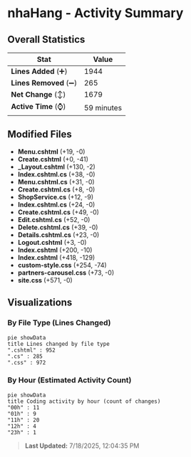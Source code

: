 # nhaHang - Activity Summary 

## Overall Statistics

| Stat                   | Value                                                             |
| ---------------------- | ----------------------------------------------------------------- |
| **Lines Added** (➕)   | 1944                                          |
| **Lines Removed** (➖) | 265                                        |
| **Net Change** (↕)    | 1679                |
| **Active Time** (⌚)   | 59 minutes |


## Modified Files
- **Menu.cshtml** (+19, -0)
- **Create.cshtml** (+0, -41)
- **_Layout.cshtml** (+130, -2)
- **Index.cshtml.cs** (+38, -0)
- **Menu.cshtml.cs** (+31, -0)
- **Create.cshtml.cs** (+8, -0)
- **ShopService.cs** (+12, -9)
- **Index.cshtml.cs** (+24, -0)
- **Create.cshtml.cs** (+49, -0)
- **Edit.cshtml.cs** (+52, -0)
- **Delete.cshtml.cs** (+39, -0)
- **Details.cshtml.cs** (+23, -0)
- **Logout.cshtml** (+3, -0)
- **Index.cshtml** (+200, -10)
- **Index.cshtml** (+418, -129)
- **custom-style.css** (+254, -74)
- **partners-carousel.css** (+73, -0)
- **site.css** (+571, -0)

## Visualizations

### By File Type (Lines Changed)

```mermaid
pie showData
title Lines changed by file type
".cshtml" : 952
".cs" : 285
".css" : 972
```

### By Hour (Estimated Activity Count)

```mermaid
pie showData
title Coding activity by hour (count of changes)
"00h" : 11
"01h" : 9
"11h" : 20
"12h" : 4
"23h" : 1
```


> **Last Updated:** 7/18/2025, 12:04:35 PM